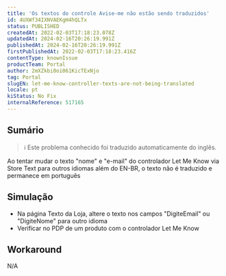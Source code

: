 ```yaml
---
title: 'Os textos do controle Avise-me não estão sendo traduzidos'
id: 4UXWf34IXNVAEKgH4hQLTx
status: PUBLISHED
createdAt: 2022-02-03T17:18:23.078Z
updatedAt: 2024-02-16T20:26:19.991Z
publishedAt: 2024-02-16T20:26:19.991Z
firstPublishedAt: 2022-02-03T17:18:23.416Z
contentType: knownIssue
productTeam: Portal
author: 2mXZkbi0oi061KicTExNjo
tag: Portal
slugEN: let-me-know-controller-texts-are-not-being-translated
locale: pt
kiStatus: No Fix
internalReference: 517165
---
```


## Sumário

>ℹ️ Este problema conhecido foi traduzido automaticamente do inglês.


Ao tentar mudar o texto "nome" e "e-mail" do controlador Let Me Know via Store Text para outros idiomas além do EN-BR, o texto não é traduzido e permanece em português



## Simulação


- Na página Texto da Loja, altere o texto nos campos "DigiteEmail" ou "DigiteNome" para outro idioma
- Verificar no PDP de um produto com o controlador Let Me Know



## Workaround


N/A


